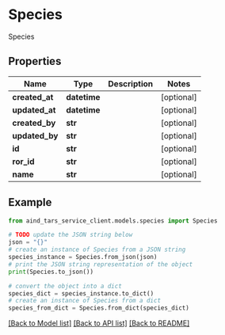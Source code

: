 # Species

Species

## Properties

Name | Type | Description | Notes
------------ | ------------- | ------------- | -------------
**created_at** | **datetime** |  | [optional] 
**updated_at** | **datetime** |  | [optional] 
**created_by** | **str** |  | [optional] 
**updated_by** | **str** |  | [optional] 
**id** | **str** |  | [optional] 
**ror_id** | **str** |  | [optional] 
**name** | **str** |  | [optional] 

## Example

```python
from aind_tars_service_client.models.species import Species

# TODO update the JSON string below
json = "{}"
# create an instance of Species from a JSON string
species_instance = Species.from_json(json)
# print the JSON string representation of the object
print(Species.to_json())

# convert the object into a dict
species_dict = species_instance.to_dict()
# create an instance of Species from a dict
species_from_dict = Species.from_dict(species_dict)
```
[[Back to Model list]](../README.md#documentation-for-models) [[Back to API list]](../README.md#documentation-for-api-endpoints) [[Back to README]](../README.md)


